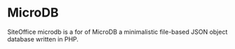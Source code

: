 # MicroDB

SiteOffice microdb is a for of MicroDB a minimalistic file-based JSON object database written in PHP.
